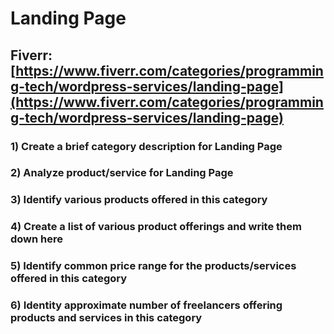# Landing Page
## Fiverr: [https://www.fiverr.com/categories/programming-tech/wordpress-services/landing-page](https://www.fiverr.com/categories/programming-tech/wordpress-services/landing-page)
### 1) Create a brief category description for Landing Page
### 2) Analyze product/service for Landing Page
### 3) Identify various products offered in this category
### 4) Create a list of various product offerings and write them down here
### 5) Identify common price range for the products/services offered in this category
### 6) Identity approximate number of freelancers offering products and services in this category
